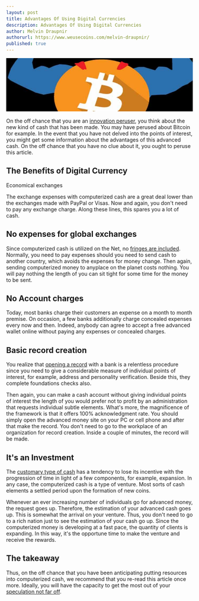 ```yaml
---
layout: post
title: Advantages Of Using Digital Currencies
description: Advantages Of Using Digital Currencies
author: Melvin Draupnir
authorurl: https://www.weusecoins.com/melvin-draupnir/
published: true
---
```


<p><center><img src="/images/bitcoin-advantages.jpg" alt="bitcoin advantages"/></center></p>

On the off chance that you are an <a href="/how-to-mine-bitcoins/">innovation peruser</a>, you think about the new kind of cash that has been made. You may have perused about Bitcoin for example. In the event that you have not delved into the points of interest, you might get some information about the advantages of this advanced cash. On the off chance that you have no clue about it, you ought to peruse this article. 

## The Benefits of Digital Currency 

Economical exchanges 

The exchange expenses with computerized cash are a great deal lower than the exchanges made with PayPal or Visas. Now and again, you don't need to pay any exchange charge. Along these lines, this spares you a lot of cash. 

## No expenses for global exchanges 

Since computerized cash is utilized on the Net, no <a href="/start/">fringes are included</a>. Normally, you need to pay expenses should you need to send cash to another country, which avoids the expenses for money change. Then again, sending computerized money to anyplace on the planet costs nothing. You will pay nothing the length of you can sit tight for some time for the money to be sent. 

## No Account charges 

Today, most banks charge their customers an expense on a month to month premise. On occasion, a few banks additionally charge concealed expenses every now and then. Indeed, anybody can agree to accept a free advanced wallet online without paying any expenses or concealed charges. 

## Basic record creation 

You realize that <a href="/what-is-bitcoin-miner/">opening a record</a> with a bank is a relentless procedure since you need to give a considerable measure of individual points of interest, for example, address and personality verification. Beside this, they complete foundations checks also. 

Then again, you can make a cash account without giving individual points of interest the length of you would prefer not to profit by an administration that requests individual subtle elements. What's more, the magnificence of the framework is that it offers 100% acknowledgment rate. You should simply open the advanced money site on your PC or cell phone and after that make the record. You don't need to go to the workplace of an organization for record creation. Inside a couple of minutes, the record will be made. 

## It's an Investment 

The <a href="/what-is-bitcoin-mining/">customary type of cash</a> has a tendency to lose its incentive with the progression of time in light of a few components, for example, expansion. In any case, the computerized cash is a type of venture. Most sorts of cash elements a settled period upon the formation of new coins. 

Whenever an ever increasing number of individuals go for advanced money, the request goes up. Therefore, the estimation of your advanced cash goes up. This is somewhat the arrival on your venture. Thus, you don't need to go to a rich nation just to see the estimation of your cash go up. Since the computerized money is developing at a fast pace, the quantity of clients is expanding. In this way, it's the opportune time to make the venture and receive the rewards. 

## The takeaway 

Thus, on the off chance that you have been anticipating putting resources into computerized cash, we recommend that you re-read this article once more. Ideally, you will have the capacity to get the most out of your <a href="/what-is-bitcoin/">speculation not far off</a>.

